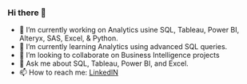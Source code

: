 ### Hi there 👋
- 🔭 I’m currently working on Analytics usine SQL, Tableau, Power BI, Alteryx, SAS, Excel, & Python.
- 🌱 I’m currently learning Analytics using advanced SQL queries.
- 👯 I’m looking to collaborate on Business Intelligence projects
- 💬 Ask me about SQL, Tableau, Power BI, and Excel.
- 📫 How to reach me: [LinkedIN](https://www.linkedin.com/in/surajshri/)
